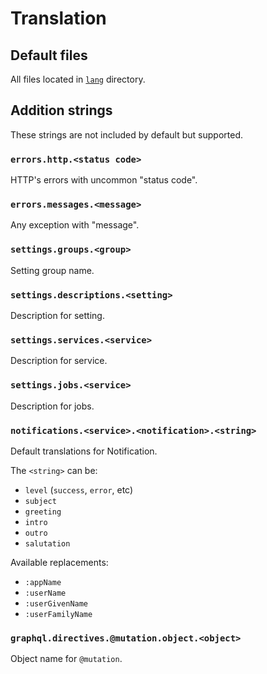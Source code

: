 # Translation

## Default files

All files located in [`lang`](../lang) directory.


## Addition strings

These strings are not included by default but supported.


### `errors.http.<status code>`

HTTP's errors with uncommon "status code".


### `errors.messages.<message>`

Any exception with "message".


### `settings.groups.<group>`

Setting group name.


### `settings.descriptions.<setting>`

Description for setting.


### `settings.services.<service>`

Description for service.


### `settings.jobs.<service>`

Description for jobs.


### `notifications.<service>.<notification>.<string>`

Default translations for Notification.

The `<string>` can be:

- `level` (`success`, `error`, etc)
- `subject`
- `greeting`
- `intro`
- `outro`
- `salutation`

Available replacements:

- `:appName`
- `:userName`
- `:userGivenName`
- `:userFamilyName`

### `graphql.directives.@mutation.object.<object>`

Object name for `@mutation`.
